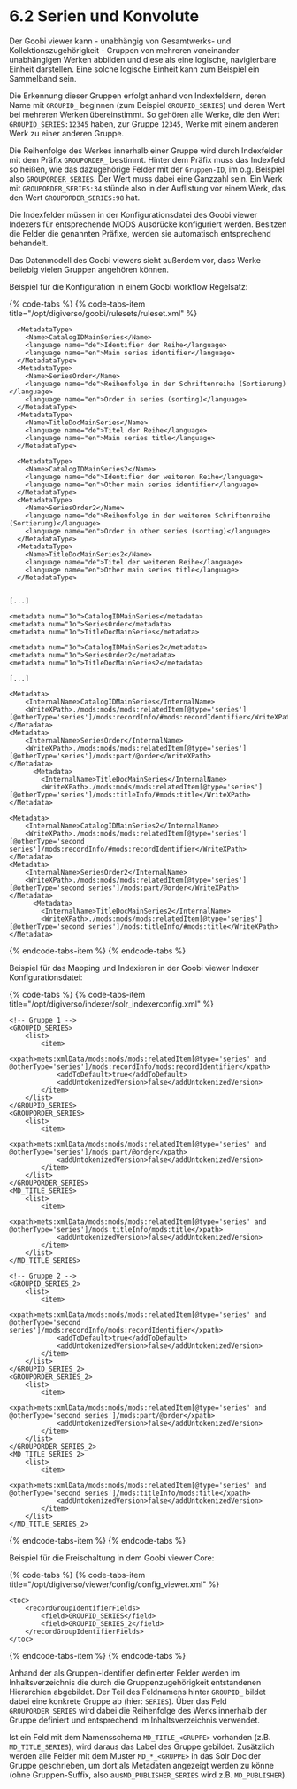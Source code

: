 # 6.2 Serien und Konvolute

Der Goobi viewer kann - unabhängig von Gesamtwerks- und Kollektionszugehörigkeit - Gruppen von mehreren voneinander unabhängigen Werken abbilden und diese als eine logische, navigierbare Einheit darstellen. Eine solche logische Einheit kann zum Beispiel ein Sammelband sein.

Die Erkennung dieser Gruppen erfolgt anhand von Indexfeldern, deren Name mit `GROUPID_` beginnen \(zum Beispiel `GROUPID_SERIES`\) und deren Wert bei mehreren Werken übereinstimmt. So gehören alle Werke, die den Wert `GROUPID_SERIES:12345` haben, zur Gruppe `12345`, Werke mit einem anderen Werk zu einer anderen Gruppe.

Die Reihenfolge des Werkes innerhalb einer Gruppe wird durch Indexfelder mit dem Präfix `GROUPORDER_` bestimmt. Hinter dem Präfix muss das Indexfeld so heißen, wie das dazugehörige Felder mit der `Gruppen-ID`, im o.g. Beispiel also `GROUPORDER_SERIES`. Der Wert muss dabei eine Ganzzahl sein. Ein Werk mit `GROUPORDER_SERIES:34` stünde also in der Auflistung vor einem Werk, das den Wert `GROUPORDER_SERIES:98` hat.

Die Indexfelder müssen in der Konfigurationsdatei des Goobi viewer Indexers für entsprechende MODS Ausdrücke konfiguriert werden. Besitzen die Felder die genannten Präfixe, werden sie automatisch entsprechend behandelt.

Das Datenmodell des Goobi viewers sieht außerdem vor, dass Werke beliebig vielen Gruppen angehören können.

Beispiel für die Konfiguration in einem Goobi workflow Regelsatz:

{% code-tabs %}
{% code-tabs-item title="/opt/digiverso/goobi/rulesets/ruleset.xml" %}
```markup
  <MetadataType>
    <Name>CatalogIDMainSeries</Name>
    <language name="de">Identifier der Reihe</language>
    <language name="en">Main series identifier</language>
  </MetadataType>
  <MetadataType>
    <Name>SeriesOrder</Name>
    <language name="de">Reihenfolge in der Schriftenreihe (Sortierung)</language>
    <language name="en">Order in series (sorting)</language>
  </MetadataType>
  <MetadataType>
    <Name>TitleDocMainSeries</Name>
    <language name="de">Titel der Reihe</language>
    <language name="en">Main series title</language>
  </MetadataType>
  
  <MetadataType>
    <Name>CatalogIDMainSeries2</Name>
    <language name="de">Identifier der weiteren Reihe</language>
    <language name="en">Other main series identifier</language>
  </MetadataType>
  <MetadataType>
    <Name>SeriesOrder2</Name>
    <language name="de">Reihenfolge in der weiteren Schriftenreihe (Sortierung)</language>
    <language name="en">Order in other series (sorting)</language>
  </MetadataType>
  <MetadataType>
    <Name>TitleDocMainSeries2</Name>
    <language name="de">Titel der weiteren Reihe</language>
    <language name="en">Other main series title</language>
  </MetadataType>


[...]

<metadata num="1o">CatalogIDMainSeries</metadata>
<metadata num="1o">SeriesOrder</metadata>
<metadata num="1o">TitleDocMainSeries</metadata>

<metadata num="1o">CatalogIDMainSeries2</metadata>
<metadata num="1o">SeriesOrder2</metadata>
<metadata num="1o">TitleDocMainSeries2</metadata>

[...]

<Metadata>
    <InternalName>CatalogIDMainSeries</InternalName>
    <WriteXPath>./mods:mods/mods:relatedItem[@type='series'][@otherType='series']/mods:recordInfo/#mods:recordIdentifier</WriteXPath>
</Metadata>
<Metadata>
    <InternalName>SeriesOrder</InternalName>
    <WriteXPath>./mods:mods/mods:relatedItem[@type='series'][@otherType='series']/mods:part/@order</WriteXPath>
</Metadata>
      <Metadata>
        <InternalName>TitleDocMainSeries</InternalName>
        <WriteXPath>./mods:mods/mods:relatedItem[@type='series'][@otherType='series']/mods:titleInfo/#mods:title</WriteXPath>
</Metadata>

<Metadata>
    <InternalName>CatalogIDMainSeries2</InternalName>
    <WriteXPath>./mods:mods/mods:relatedItem[@type='series'][@otherType='second series']/mods:recordInfo/#mods:recordIdentifier</WriteXPath>
</Metadata>
<Metadata>
    <InternalName>SeriesOrder2</InternalName>
    <WriteXPath>./mods:mods/mods:relatedItem[@type='series'][@otherType='second series']/mods:part/@order</WriteXPath>
</Metadata>
      <Metadata>
        <InternalName>TitleDocMainSeries2</InternalName>
        <WriteXPath>./mods:mods/mods:relatedItem[@type='series'][@otherType='second series']/mods:titleInfo/#mods:title</WriteXPath>
</Metadata>
```
{% endcode-tabs-item %}
{% endcode-tabs %}

Beispiel für das Mapping und Indexieren in der Goobi viewer Indexer Konfigurationsdatei:

{% code-tabs %}
{% code-tabs-item title="/opt/digiverso/indexer/solr\_indexerconfig.xml" %}
```markup
<!-- Gruppe 1 -->
<GROUPID_SERIES>
    <list>
        <item>
            <xpath>mets:xmlData/mods:mods/mods:relatedItem[@type='series' and @otherType='series']/mods:recordInfo/mods:recordIdentifier</xpath>
            <addToDefault>true</addToDefault>
            <addUntokenizedVersion>false</addUntokenizedVersion>
        </item>
    </list>
</GROUPID_SERIES>
<GROUPORDER_SERIES>
    <list>
        <item>
            <xpath>mets:xmlData/mods:mods/mods:relatedItem[@type='series' and @otherType='series']/mods:part/@order</xpath>
            <addUntokenizedVersion>false</addUntokenizedVersion>
        </item>
    </list>
</GROUPORDER_SERIES>
<MD_TITLE_SERIES>
    <list>
        <item>
            <xpath>mets:xmlData/mods:mods/mods:relatedItem[@type='series' and @otherType='series']/mods:titleInfo/mods:title</xpath>
            <addUntokenizedVersion>false</addUntokenizedVersion>
        </item>
    </list>
</MD_TITLE_SERIES>

<!-- Gruppe 2 -->
<GROUPID_SERIES_2>
    <list>
        <item>
            <xpath>mets:xmlData/mods:mods/mods:relatedItem[@type='series' and @otherType='second series']/mods:recordInfo/mods:recordIdentifier</xpath>
            <addToDefault>true</addToDefault>
            <addUntokenizedVersion>false</addUntokenizedVersion>
        </item>
    </list>
</GROUPID_SERIES_2>
<GROUPORDER_SERIES_2>
    <list>
        <item>
            <xpath>mets:xmlData/mods:mods/mods:relatedItem[@type='series' and @otherType='second series']/mods:part/@order</xpath>
            <addUntokenizedVersion>false</addUntokenizedVersion>
        </item>
    </list>
</GROUPORDER_SERIES_2>
<MD_TITLE_SERIES_2>
    <list>
        <item>
            <xpath>mets:xmlData/mods:mods/mods:relatedItem[@type='series' and @otherType='second series']/mods:titleInfo/mods:title</xpath>
            <addUntokenizedVersion>false</addUntokenizedVersion>
        </item>
    </list>
</MD_TITLE_SERIES_2>
```
{% endcode-tabs-item %}
{% endcode-tabs %}

Beispiel für die Freischaltung in dem Goobi viewer Core:

{% code-tabs %}
{% code-tabs-item title="/opt/digiverso/viewer/config/config\_viewer.xml" %}
```markup
<toc>
	<recordGroupIdentifierFields>
		<field>GROUPID_SERIES</field>
		<field>GROUPID_SERIES_2</field>
	</recordGroupIdentifierFields>
</toc>
```
{% endcode-tabs-item %}
{% endcode-tabs %}

Anhand der als Gruppen-Identifier definierter Felder werden im Inhaltsverzeichnis die durch die Gruppenzugehörigkeit entstandenen Hierarchien abgebildet. Der Teil des Feldnamens hinter `GROUPID_` bildet dabei eine konkrete Gruppe ab \(hier: `SERIES`\). Über das Feld `GROUPORDER_SERIES` wird dabei die Reihenfolge des Werks innerhalb der Gruppe definiert und entsprechend im Inhaltsverzeichnis verwendet. 

Ist ein Feld mit dem Namensschema `MD_TITLE_<GRUPPE>` vorhanden \(z.B. `MD_TITLE_SERIES`\), wird daraus das Label des Gruppe gebildet. Zusätzlich werden alle Felder mit dem Muster `MD_*_<GRUPPE>` in das Solr Doc der Gruppe geschrieben, um dort als Metadaten angezeigt werden zu könne \(ohne Gruppen-Suffix, also aus`MD_PUBLISHER_SERIES` wird z.B. `MD_PUBLISHER`\).

